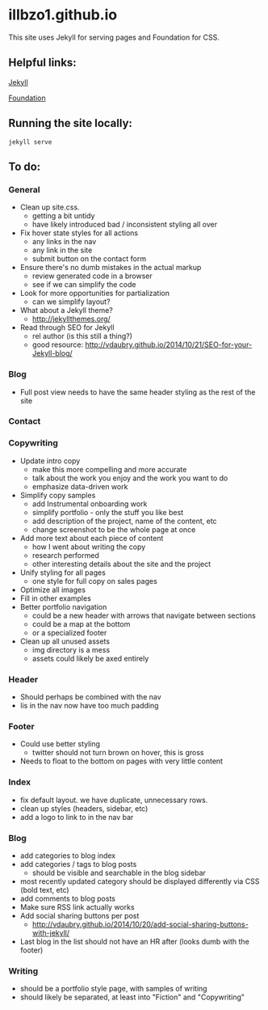 # illbzo1.github.io
This site uses Jekyll for serving pages and Foundation for CSS.

## Helpful links:

[Jekyll](http://jekyllrb.com/)

[Foundation](http://foundation.zurb.com/)

## Running the site locally:

    jekyll serve

## To do:

### General
  * Clean up site.css.
    - getting a bit untidy
    - have likely introduced bad / inconsistent styling all over
  * Fix hover state styles for all actions
    - any links in the nav
    - any link in the site
    - submit button on the contact form
  * Ensure there's no dumb mistakes in the actual markup
    - review generated code in a browser
    - see if we can simplify the code
  * Look for more opportunities for partialization
    - can we simplify layout?
  * What about a Jekyll theme?
    - http://jekyllthemes.org/
  * Read through SEO for Jekyll
    - rel author (is this still a thing?)
    - good resource: http://vdaubry.github.io/2014/10/21/SEO-for-your-Jekyll-blog/

### Blog
  * Full post view needs to have the same header styling as the rest of the site

### Contact

### Copywriting
  * Update intro copy
    - make this more compelling and more accurate
    - talk about the work you enjoy and the work you want to do
    - emphasize data-driven work
  * Simplify copy samples
    - add Instrumental onboarding work
    - simplify portfolio - only the stuff you like best
    - add description of the project, name of the content, etc
    - change screenshot to be the whole page at once
  * Add more text about each piece of content
    - how I went about writing the copy
    - research performed
    - other interesting details about the site and the project
  * Unify styling for all pages
    - one style for full copy on sales pages
  * Optimize all images
  * Fill in other examples
  * Better portfolio navigation
    - could be a new header with arrows that navigate between sections
    - could be a map at the bottom
    - or a specialized footer
  * Clean up all unused assets
    - img directory is a mess
    - assets could likely be axed entirely

### Header
  * Should perhaps be combined with the nav
  * lis in the nav now have too much padding

### Footer
  * Could use better styling
    - twitter should not turn brown on hover, this is gross
  * Needs to float to the bottom on pages with very little content

### Index
  * fix default layout. we have duplicate, unnecessary rows.
  * clean up styles (headers, sidebar, etc)
  * add a logo to link to in the nav bar

### Blog
  * add categories to blog index
  * add categories / tags to blog posts
    - should be visible and searchable in the blog sidebar
  * most recently updated category should be displayed differently via CSS (bold text, etc)
  * add comments to blog posts
  * Make sure RSS link actually works
  * Add social sharing buttons per post
    - http://vdaubry.github.io/2014/10/20/add-social-sharing-buttons-with-jekyll/
  * Last blog in the list should not have an HR after (looks dumb with the footer)

### Writing
  * should be a portfolio style page, with samples of writing
  * should likely be separated, at least into "Fiction" and "Copywriting"

